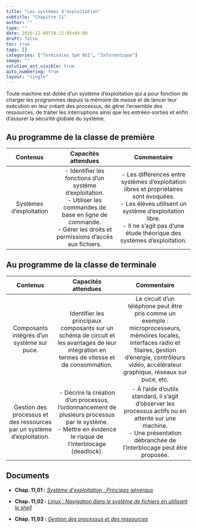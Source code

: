 ```yaml
---
title: "Les systèmes d'exploitation"
subtitle: "Chapitre 11"
author: ""
type: ""
date: 2020-12-09T10:12:03+04:00
draft: false
toc: true
tags: []
categories: ["Terminales Spé NSI", "Informatique"]
image: ""
solution_est_visible: true
auto_numbering: true
layout: "single"
---
```


Toute machine est dotée d’un système d’exploitation qui a pour fonction de charger les programmes depuis la mémoire de masse et de lancer leur exécution en leur créant des processus, de gérer l’ensemble des ressources, de traiter les interruptions ainsi que les entrées-sorties et enfin d’assurer la sécurité globale du système.

## Au programme de la classe de première

| Contenus | Capacités attendues | Commentaire |
|:----:|:----:|:----:|
|Systèmes d’exploitation | - Identifier les fonctions d’un système d’exploitation.<br />- Utiliser les commandes de base en ligne de commande.<br />- Gérer les droits et permissions d’accès aux fichiers. | - Les différences entre systèmes d’exploitation libres et propriétaires sont évoquées.<br />- Les élèves utilisent un système d’exploitation libre.<br />- Il ne s’agit pas d’une étude théorique des systèmes d’exploitation.|

## Au programme de la classe de terminale

| Contenus | Capacités attendues | Commentaire |
|:----:|:----:|:----:|
|Composants intégrés d’un système sur puce.|Identifier les principaux composants sur un schéma de circuit et les avantages de leur intégration en termes de vitesse et de consommation.|Le circuit d’un téléphone peut être pris comme un exemple : microprocesseurs, mémoires locales, interfaces radio et filaires, gestion d’énergie, contrôleurs vidéo, accélérateur graphique, réseaux sur puce, etc.|
|Gestion des processus et des ressources par un système d’exploitation. | - Décrire la création d’un processus, l’ordonnancement de plusieurs processus par le système.<br />- Mettre en évidence le risque de l’interblocage (deadlock). | - À l’aide d’outils standard, il s’agit d’observer les processus actifs ou en attente sur une machine.<br />- Une présentation débranchée de l’interblocage peut être proposée. |


## Documents

- **Chap. 11,01 :** [*Système d'exploitation : Principes généraux*](1-os-principes-generaux)

- **Chap. 11,02 :** [*Linux : Navigation dans le système de fichiers en utilisant le shell*](2-navigation-systeme-fichiers)

- **Chap. 11,03 :** [*Gestion des processus et des ressources*](3-processus)

<!-- - **Chap. 11,01 :** [*Système d'exploitation et virtualisation*]() -->
